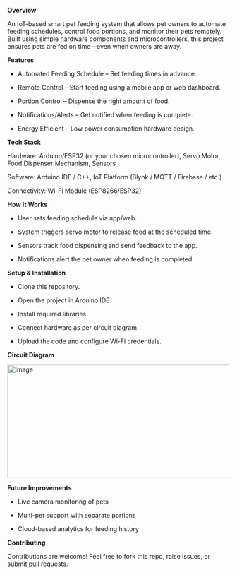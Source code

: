 **Overview**

An IoT-based smart pet feeding system that allows pet owners to automate feeding schedules, control food portions, and monitor their pets remotely. Built using simple hardware components and microcontrollers, this project ensures pets are fed on time—even when owners are away.

**Features**

- Automated Feeding Schedule – Set feeding times in advance.

- Remote Control – Start feeding using a mobile app or web dashboard.

- Portion Control – Dispense the right amount of food.

- Notifications/Alerts – Get notified when feeding is complete.

- Energy Efficient – Low power consumption hardware design.

**Tech Stack**

Hardware: Arduino/ESP32 (or your chosen microcontroller), Servo Motor, Food Dispenser Mechanism, Sensors

Software: Arduino IDE / C++, IoT Platform (Blynk / MQTT / Firebase / etc.)

Connectivity: Wi-Fi Module (ESP8266/ESP32)

**How It Works**

- User sets feeding schedule via app/web.

- System triggers servo motor to release food at the scheduled time.

- Sensors track food dispensing and send feedback to the app.

- Notifications alert the pet owner when feeding is completed.

**Setup & Installation**

- Clone this repository.

- Open the project in Arduino IDE.

- Install required libraries.

- Connect hardware as per circuit diagram.

- Upload the code and configure Wi-Fi credentials.

**Circuit Diagram**

<img width="556" height="256" alt="image" src="https://github.com/user-attachments/assets/3b6089f0-2eb8-48dd-9eb2-9dc0ec6979f5" />


**Future Improvements**

- Live camera monitoring of pets

- Multi-pet support with separate portions

- Cloud-based analytics for feeding history

**Contributing**

Contributions are welcome! Feel free to fork this repo, raise issues, or submit pull requests.
